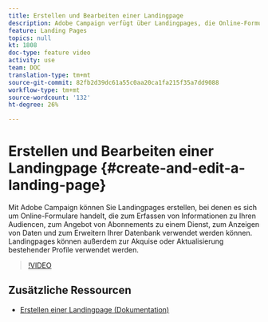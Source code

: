 ```yaml
---
title: Erstellen und Bearbeiten einer Landingpage
description: Adobe Campaign verfügt über Landingpages, die Online-Formulare sind, mit denen Sie Informationen zu Ihren Audiencen erfassen, Abonnement zu einem Dienst Angebot, Daten anzeigen und Ihre Datenbank erweitern können. Landingpages können außerdem zur Akquise oder Aktualisierung bestehender Profile verwendet werden. In diesen Videos wird erläutert, wie Sie Landingpages in Adobe Campaign Standard erstellen, bearbeiten und testen können.
feature: Landing Pages
topics: null
kt: 1808
doc-type: feature video
activity: use
team: DOC
translation-type: tm+mt
source-git-commit: 82fb2d39dc61a55c0aa20ca1fa215f35a7dd9088
workflow-type: tm+mt
source-wordcount: '132'
ht-degree: 26%

---
```



# Erstellen und Bearbeiten einer Landingpage {#create-and-edit-a-landing-page}

Mit Adobe Campaign können Sie Landingpages erstellen, bei denen es sich um Online-Formulare handelt, die zum Erfassen von Informationen zu Ihren Audiencen, zum Angebot von Abonnements zu einem Dienst, zum Anzeigen von Daten und zum Erweitern Ihrer Datenbank verwendet werden können. Landingpages können außerdem zur Akquise oder Aktualisierung bestehender Profile verwendet werden.

>[!VIDEO](https://video.tv.adobe.com/v/24093?quality=12)

## Zusätzliche Ressourcen

* [Erstellen einer Landingpage (Dokumentation)](https://docs.campaign.adobe.com/doc/standard/getting_started/de/ACS_CreateLandingPage.html)
